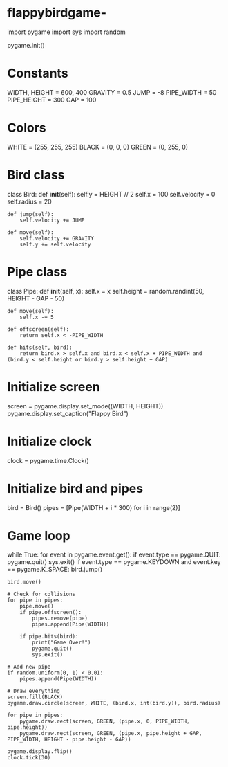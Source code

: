 # flappybirdgame-

import pygame
import sys
import random

pygame.init()

# Constants
WIDTH, HEIGHT = 600, 400
GRAVITY = 0.5
JUMP = -8
PIPE_WIDTH = 50
PIPE_HEIGHT = 300
GAP = 100

# Colors
WHITE = (255, 255, 255)
BLACK = (0, 0, 0)
GREEN = (0, 255, 0)

# Bird class
class Bird:
    def __init__(self):
        self.y = HEIGHT // 2
        self.x = 100
        self.velocity = 0
        self.radius = 20

    def jump(self):
        self.velocity += JUMP

    def move(self):
        self.velocity += GRAVITY
        self.y += self.velocity

# Pipe class
class Pipe:
    def __init__(self, x):
        self.x = x
        self.height = random.randint(50, HEIGHT - GAP - 50)

    def move(self):
        self.x -= 5

    def offscreen(self):
        return self.x < -PIPE_WIDTH

    def hits(self, bird):
        return bird.x > self.x and bird.x < self.x + PIPE_WIDTH and (bird.y < self.height or bird.y > self.height + GAP)

# Initialize screen
screen = pygame.display.set_mode((WIDTH, HEIGHT))
pygame.display.set_caption("Flappy Bird")

# Initialize clock
clock = pygame.time.Clock()

# Initialize bird and pipes
bird = Bird()
pipes = [Pipe(WIDTH + i * 300) for i in range(2)]

# Game loop
while True:
    for event in pygame.event.get():
        if event.type == pygame.QUIT:
            pygame.quit()
            sys.exit()
        if event.type == pygame.KEYDOWN and event.key == pygame.K_SPACE:
            bird.jump()

    bird.move()

    # Check for collisions
    for pipe in pipes:
        pipe.move()
        if pipe.offscreen():
            pipes.remove(pipe)
            pipes.append(Pipe(WIDTH))

        if pipe.hits(bird):
            print("Game Over!")
            pygame.quit()
            sys.exit()

    # Add new pipe
    if random.uniform(0, 1) < 0.01:
        pipes.append(Pipe(WIDTH))

    # Draw everything
    screen.fill(BLACK)
    pygame.draw.circle(screen, WHITE, (bird.x, int(bird.y)), bird.radius)
    
    for pipe in pipes:
        pygame.draw.rect(screen, GREEN, (pipe.x, 0, PIPE_WIDTH, pipe.height))
        pygame.draw.rect(screen, GREEN, (pipe.x, pipe.height + GAP, PIPE_WIDTH, HEIGHT - pipe.height - GAP))

    pygame.display.flip()
    clock.tick(30)
